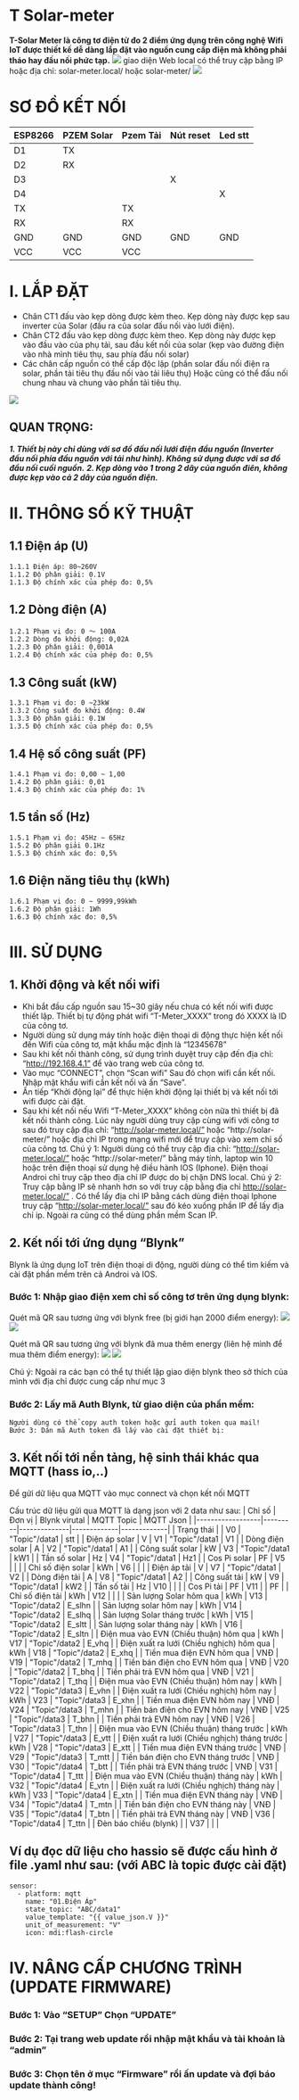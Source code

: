 # T Solar-meter
**T-Solar Meter là công tơ điện tử đo 2 điểm ứng dụng trên công nghệ Wifi IoT được thiết kế dễ dàng lắp đặt vào nguồn cung cấp điện mà không phải tháo hay đấu nối phức tạp.**
<img src="https://github.com/Tpro4391/Solar-meter/blob/master/Home%20solar.jpg">
giao diện Web local có thể truy cập bằng IP hoặc địa chỉ: solar-meter.local/ hoặc solar-meter/
<img src="https://github.com/Tpro4391/Solar-meter/blob/master/hop-chuan.jpg">
# SƠ ĐỒ KẾT NỐI
 | ESP8266 | PZEM Solar | Pzem Tải | Nút reset | Led stt | 
 |-----------|-----------|-----------|-----------|-----------| 
 | D1 | TX |  |  |  | 
 | D2 | RX |  |  |  | 
 | D3 |  |  | X |  | 
 | D4 |  |  |  | X | 
 | TX |  | TX |  |  | 
 | RX |  | RX |  |  | 
 | GND | GND | GND | GND | GND | 
 | VCC | VCC | VCC |  |  | 

# I. LẮP ĐẶT
-	Chân CT1 đấu vào kẹp dòng được kèm theo. Kẹp dòng này được kẹp sau inverter của Solar (đầu ra của solar đấu nối vào lưới điện).
-	Chân CT2 đấu vào kẹp dòng được kèm theo. Kẹp dòng này được kẹp vào đầu vào của phụ tải, sau đầu kết nối của solar (kẹp vào đường điện vào nhà mình tiêu thụ, sau phía đấu nối solar)
-	Các chân cấp nguồn có thể cấp độc lập (phần solar đấu nối điện ra solar, phần tải tiêu thụ đấu nối vào tải liêu thụ) Hoặc cũng có thể đấu nối chung nhau và chung vào phần tải tiêu thụ.
<img src="https://github.com/Tpro4391/Solar-meter/blob/master/nhan%20vo%20hop.png">
 
## QUAN TRỌNG:

***1.	Thiết bị này chỉ dùng với sơ đồ đấu nối lưới điện đầu nguồn (Inverter đấu nối phía đầu nguồn với tải như hình). Không sử dụng được với sơ đồ đầu nối cuối nguồn.***
***2.	Kẹp dòng vào 1 trong 2 dây của nguồn điên, không được kẹp vào cả 2 dây của nguồn điện.***
# II. THÔNG SỐ KỸ THUẬT
## 1.1 Điện áp (U)
    1.1.1 Điện áp: 80~260V
    1.1.2 Độ phân giải: 0.1V
    1.1.3 Độ chính xác của phép đo: 0,5%
## 1.2 Dòng điện (A)
    1.2.1 Phạm vi đo: 0 ～ 100A
    1.2.2 Dòng đo khởi động: 0,02A
    1.2.3 Độ phân giải: 0,001A
    1.2.4 Độ chính xác của phép đo: 0,5%
## 1.3 Công suất (kW)
    1.3.1 Phạm vi đo: 0 ~23kW
    1.3.2 Công suất đo khởi động: 0.4W
    1.3.3 Độ phân giải: 0.1W
    1.3.5 Độ chính xác của phép đo: 0,5%
## 1.4 Hệ số công suất (PF)
    1.4.1 Phạm vi đo: 0,00 ~ 1,00
    1.4.2 Độ phân giải: 0,01
    1.4.3 Độ chính xác của phép đo: 1%
## 1.5 tần số (Hz)
    1.5.1 Phạm vi đo: 45Hz ~ 65Hz
    1.5.2 Độ phân giải 0.1Hz
    1.5.3 Độ chính xác đo: 0,5%
## 1.6 Điện năng tiêu thụ (kWh)
    1.6.1 Phạm vi đo: 0 ~ 9999,99kWh
    1.6.2 Độ phân giải: 1Wh
    1.6.3 Độ chính xác đo: 0,5%

# III. SỬ DỤNG
## 1.	Khởi động và kết nối wifi
-	Khi bắt đầu cấp nguồn sau 15~30 giây nếu chưa có kết nối wifi được thiết lập. Thiết bị tự động phát wifi “T-Meter_XXXX” trong đó XXXX là ID của công tơ.
-	Người dùng sử dụng máy tính hoặc điện thoại di động thực hiện kết nối đến Wifi của công tơ, mật khẩu mặc định là “12345678”
-	Sau khi kết nối thành công, sử dụng trình duyệt truy cập đến địa chỉ: “http://192.168.4.1” để vào trang web của công tơ.
-	Vào mục “CONNECT”, chọn “Scan wifi” Sau đó chọn wifi cần kết nối. Nhập mật khẩu wifi cần kết nối và ấn “Save”.
-	Ấn tiếp “Khởi động lại” để thực hiện khởi động lại thiết bị và kết nối tới wifi được cài đặt.
-	Sau khi kết nối nếu Wifi “T-Meter_XXXX” không còn nữa thì thiết bị đã kết nối thành công. Lúc này người dùng truy cập cùng wifi với công tơ sau đó truy cập địa chỉ: “http://solar-meter.local/”  hoặc “http://solar-meter/” hoặc  địa chỉ IP trong mạng wifi mới để truy cập vào xem chỉ số của công tơ.
	Chú ý 1: Người dùng có thể truy cập địa chỉ: “http://solar-meter.local/” hoặc “http://solar-meter/”  bằng máy tính, laptop win 10 hoặc trên điện thoại sử dụng hệ điều 	hành IOS (Iphone).  Điện thoại Androi chỉ truy cập theo địa chỉ IP được do bị chặn DNS local.
	Chú ý 2: Truy cập bằng IP sẽ nhanh hơn so với truy cập bằng địa chỉ http://solar-meter.local/” . Có thể lấy địa chỉ IP bằng cách dùng điện thoại Iphone truy cập “http://solar-meter.local/” sau đó kéo xuống phần IP để lấy địa chỉ ip. Ngoài ra cũng có thể dùng phần mềm Scan IP.
## 2.	Kết nối tới ứng dụng “Blynk”
Blynk là ứng dụng IoT trên điện thoại di động, người dùng có thể tìm kiếm và cài đặt phần mềm trên cả Androi và IOS.
### Bước 1: Nhập giao điện xem chỉ số công tơ trên ứng dụng blynk:
Quét mã QR sau tương ứng với blynk free (bị giới hạn 2000 điểm energy):
   <img src="https://github.com/Tpro4391/Solar-meter/blob/master/blynk%20freee.png">
   <img src="https://github.com/Tpro4391/Solar-meter/blob/master/blynk%20fee.jpg">

Quét mã QR sau tương ứng với blynk đã mua thêm energy (liên hệ mình để mua thêm điểm energy):
   <img src="https://github.com/Tpro4391/Solar-meter/blob/master/blynk%20full.png">
   <img src="https://github.com/Tpro4391/Solar-meter/blob/master/Blynk%20Full.jpg">
   
Chú ý: Ngoài ra các bạn có thể tự thiết lập giao diện blynk theo sở thích của mình với địa chỉ được cung cấp như mục 3


### Bước 2: Lấy mã Auth Blynk, từ giao diện của phần mềm:
       
	Người dùng có thể copy auth token hoặc gửi auth token qua mail!
	Bước 3: Dán mã Auth token đã lấy vào cài đặt thiết bị:
 
## 3.	Kết nối tới nền tảng, hệ sinh thái khác qua MQTT (hass io,..)
Để gửi dữ liệu qua MQTT vào mục connect và chọn kết nối MQTT
 
Cấu trúc dữ liệu gửi qua MQTT là dạng json với 2 data như sau:
 | Chỉ số | Đơn vị | Blynk virutal | MQTT Topic | MQTT Json | 
 |------------------|---------|--------------|-------------|-------------| 
 | Trạng thái |  | V0 | "Topic"/data1 | stt | 
 | Điện áp solar | V | V1 | "Topic"/data1 | V1 | 
 | Dòng điện solar | A | V2 | "Topic"/data1 | A1 | 
 | Công suất solar | kW | V3 | "Topic"/data1 | kW1 | 
 | Tần số solar | Hz | V4 | "Topic"/data1 | Hz1 | 
 | Cos Pi solar | PF | V5 |  |  | 
 | Chỉ số điện solar | kWh | V6 |  |  | 
 | Điện áp tải | V | V7 | "Topic"/data1 | V2 | 
 | Dòng điện tải | A | V8 | "Topic"/data1 | A2 | 
 | Công suất tải | kW | V9 | "Topic"/data1 | kW2 | 
 | Tần số tải | Hz | V10 |  |  | 
 | Cos Pi tải | PF | V11 |  | PF | 
 | Chỉ số điện tải | kWh | V12 |  |  | 
 | Sản lượng Solar hôm qua | kWh | V13 | "Topic"/data2 | E_slhn | 
 | Sản lượng solar hôm nay | kWh | V14 | "Topic"/data2 | E_slhq | 
 | Sản lượng Solar tháng trước | kWh | V15 | "Topic"/data2 | E_sltt | 
 | Sản lượng solar tháng này | kWh | V16 | "Topic"/data2 | E_sltn | 
 | Điện mua vào EVN (Chiều thuận) hôm qua | kWh | V17 | "Topic"/data2 | E_vhq | 
 | Điện xuất ra lưới (Chiều nghịch) hôm qua | kWh | V18 | "Topic"/data2 | E_xhq | 
 | Tiền mua điện EVN hôm qua | VNĐ | V19 | "Topic"/data2 | T_mhq | 
 | Tiền bán điện cho EVN hôm qua | VNĐ | V20 | "Topic"/data2 | T_bhq | 
 | Tiền phải trả EVN hôm qua | VNĐ | V21 | "Topic"/data2 | T_thq | 
 | Điện mua vào EVN (Chiều thuận) hôm nay | kWh | V22 | "Topic"/data3 | E_vhn | 
 | Điện xuất ra lưới (Chiều nghịch) hôm nay | kWh | V23 | "Topic"/data3 | E_xhn | 
 | Tiền mua điện EVN hôm nay | VNĐ | V24 | "Topic"/data3 | T_mhn | 
 | Tiền bán điện cho EVN hôm nay | VNĐ | V25 | "Topic"/data3 | T_bhn | 
 | Tiền phải trả EVN hôm nay | VNĐ | V26 | "Topic"/data3 | T_thn | 
 | Điện mua vào EVN (Chiều thuận) tháng trước | kWh | V27 | "Topic"/data3 | E_vtt | 
 | Điện xuất ra lưới (Chiều nghịch) tháng trước | kWh | V28 | "Topic"/data3 | E_xtt | 
 | Tiền mua điện EVN tháng trước | VNĐ | V29 | "Topic"/data3 | T_mtt | 
 | Tiền bán điện cho EVN tháng trước | VNĐ | V30 | "Topic"/data4 | T_btt | 
 | Tiền phải trả EVN tháng trước | VNĐ | V31 | "Topic"/data4 | T_ttt | 
 | Điện mua vào EVN (Chiều thuận) tháng này | kWh | V32 | "Topic"/data4 | E_vtn | 
 | Điện xuất ra lưới (Chiều nghịch) tháng này | kWh | V33 | "Topic"/data4 | E_xtn | 
 | Tiền mua điện EVN tháng này | VNĐ | V34 | "Topic"/data4 | T_mtn | 
 | Tiền bán điện cho EVN tháng này | VNĐ | V35 | "Topic"/data4 | T_btn | 
 | Tiền phải trả EVN tháng này | VNĐ | V36 | "Topic"/data4 | T_ttn | 
 | Đèn báo chiều (blynk) |  | V37 |  |  | 

## Ví dụ đọc dữ liệu cho hassio sẽ được cấu hình ở file .yaml như sau: (với ABC là topic được cài đặt)
	sensor:
	  - platform: mqtt
	    name: "01.Điện Áp"
	    state_topic: "ABC/data1"
	    value_template: "{{ value_json.V }}"
	    unit_of_measurement: "V"
	    icon: mdi:flash-circle

# IV. NÂNG CẤP CHƯƠNG TRÌNH (UPDATE FIRMWARE)
### Bước 1:  Vào “SETUP” Chọn “UPDATE”
 
### Bước 2: Tại trang web update rồi nhập mật khẩu và tài khoản là “admin”

### Bước 3: Chọn tên ở mục “Firmware” rồi ấn update và đợi báo update thành công!
            


 


